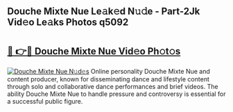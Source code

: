 ## Douche Mixte Nue Le𝚊k𝚎d N𝚞𝚍e - Part-2Jk Vid𝚎o Le𝚊ks Photos q5092

# <h2><a href="http://fbayuo.evod.top/?m=Douche+Mixte+Nue">🔗 👉🔴 Douche Mixte Nue Vid𝚎o Ph𝚘t𝚘s</a></h2>

[![Douche Mixte Nue N𝚞d𝚎s](https://i.imgur.com/8V9OHl7.gif)](http://fbayuo.evod.top/?m=Douche+Mixte+Nue)
Online personality Douche Mixte Nue and content producer, known for disseminating dance and lifestyle content through solo and collaborative dance performances and brief videos. The ability Douche Mixte Nue to handle pressure and controversy is essential for a successful public figure. 
